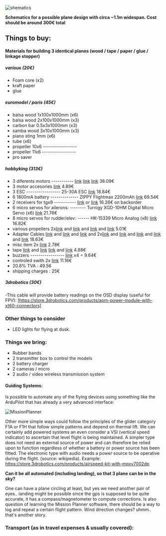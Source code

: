 ![shematics](https://raw.github.com/alejoduque/dronetones/master/imgs/shematics_BN.jpg)

**Schematics for a possible plane design with circa ~1.1m widespan. Cost should be around 300€ total**

## Things to buy:

#### Materials for building 3 identical planes (wood / tape / paper / glue / linkage stopper)

##### various (20€)
- Foam core (x2)
- kraft paper
- glue


##### euromodel / paris (45€)
- balsa wood 1x100x1000mm (x6) 
- balsa wood 2x100x1000mm (x3)
- carbon bar  0.5x3x1000mm (x3)
- samba wood 3x10x1000mm (x3)
- piano sting 1mm (x6)
- tube (x6)
- propeller 10x6 ----------------- 
- propeller 11x6 ----------------- 
- pro saver

##### hobbyking (313€)

- 3 diferents motors ----------- [link](http://www.hobbyking.com/hobbyking/store/__44596__NTM_Prop_Drive_Series_28_26_1100kv_252w_EU_warehouse_.html) [link](http://www.hobbyking.com/hobbyking/store/__31699__NTM_Prop_Drive_28_26_1000KV_235W_EU_warehouse_.html) [link](http://www.hobbyking.com/hobbyking/store/__36425__NTM_Prop_Drive_28_26_1350KV_302W_EU_warehouse_.html) 38.09€
- 3 motor accesories [link](http://www.hobbyking.com/hobbyking/store/__31698__NTM_Prop_Drive_28_Series_Accessory_Pack_EU_warehouse_.html) 4.89€
- 3 ESC ----------------- 25-30A ESC [link](http://www.hobbyking.com/hobbyking/store/__30035__Hobbyking_SS_Series_25_30A_ESC_EU_warehouse_.html) 18.84€
- 6 1800mA battery -------------- ZIPPY Flightmax 2200mAh  [link](http://www.hobbyking.com/hobbyking/store/__35906__ZIPPY_Flightmax_2200mAh_3S1P_40C_EU_warehouse_.html) 69.54€
- 2 receivers for tgx9 -----------  [link](http://www.hobbyking.com/hobbyking/store/__33379__Turnigy_9X_2_4GHz_8Ch_Receiver_V2_EU_warehouse_.html) or [link](http://www.hobbyking.com/hobbyking/store/__33383__Hobby_King_2_4Ghz_Receiver_6Ch_V2_EU_warehouse_.html) 16.26€ on backorder
- 6 micro servos for ailerons:  -------- Turnigy XGD-10HM Digital Micro Servo (x6) [link](http://www.hobbyking.com/hobbyking/store/__41757__Turnigy_XGD_10HM_Digital_Micro_Servo_2_2kg_10g_0_12_EU_warehouse_.html) 21.76€
- 8 micro servos for rudder/elev: ------ HK-15339 Micro Analog (x8) [link](http://www.hobbyking.com/hobbyking/store/__36435__HK_15339_Micro_Analog_Servo_7_5g_0_09sec_0_8kg_EU_warehouse_.html) 16.82€
- various propellers 2x[link](http://www.hobbyking.com/hobbyking/store/__36250__APC_style_propeller_9x6_E_EU_warehouse_.html) and [link](http://www.hobbyking.com/hobbyking/store/__46532__APC_Style_Propeller_8x6_2_pc_EU_Warehouse_.html) and [link](http://www.hobbyking.com/hobbyking/store/__36248__APC_style_propeller_8x6_E_EU_warehouse_.html) and [link](http://www.hobbyking.com/hobbyking/store/__36246__APC_style_propeller_8x4_E_EU_warehouse_.html) 5.01€
- Adapter Cables [link](http://www.hobbyking.com/hobbyking/store/__36270__Nylon_XT60_Connectors_Male_Female_5_pairs_GENUINE_EU_warehouse_.html) and [link](http://www.hobbyking.com/hobbyking/store/__43103__XT60_Harness_for_2_Packs_in_Parallel_1pc_EU_warehouse_.html) and [link](http://www.hobbyking.com/hobbyking/store/__46504__10CM_Servo_Lead_Futaba_32AWG_Ultra_Light_10pcs_set_EU_Warehouse_.html) and 2x[link](http://www.hobbyking.com/hobbyking/store/__43162__Flat_26AWG_servo_wire_1mtr_R_O_B_EU_warehouse_.html) and [link](http://www.hobbyking.com/hobbyking/store/__36274__Male_JST_battery_pigtail_10cm_length_10pcs_bag_EU_warehouse_.html) and [link](http://www.hobbyking.com/hobbyking/store/__36275__Female_JST_battery_pigtail_12cm_length_10pcs_bag_EU_warehouse_.html) and [link](http://www.hobbyking.com/hobbyking/store/__31474__JST_XH_3S_Wire_Extension_20cm_10pcs_bag_EU_warehouse_.html) and [link](http://hobbyking.com/hobbyking/store/__31515__XT_60_to_JST_Charging_Adapter_2pc_EU_warehouse_.html) 18.63€
- misc item 2x [link](http://www.hobbyking.com/hobbyking/store/__36262__Linkage_Stopper_M3x2xL11_2mm_10pcs_set_EU_warehouse_.html) 2.78€
- tape [link](http://www.hobbyking.com/hobbyking/store/__34527__Wing_Tape_45mic_x_45_mm_x_100m_Wide_Black_EU_warehouse_.html) and [link](http://www.hobbyking.com/hobbyking/store/__34524__Wing_Tape_45mic_x_45_mm_x_100m_Wide_Yellow_EU_warehouse_.html)
[link](http://www.hobbyking.com/hobbyking/store/__41772__Wing_Tape_45mic_x_45_mm_x_100m_Wide_Blue_EU_warehouse_.html) and [link](http://www.hobbyking.com/hobbyking/store/__34523__Wing_Tape_45mic_x_45_mm_x_100m_Wide_Red_EU_warehouse_.html) 4.88€
- buzzers ----------------- [link](http://www.hobbyking.com/hobbyking/store/__39918__Hobby_King_Discovery_Buzzer_EU_warehouse_.html) x4 = 9.64€
- controled swith 
2x [link](http://www.hobbyking.com/hobbyking/store/__49606__Turnigy_Receiver_Controlled_Switch_EU_Warehouse_.html) 11.16€
- 20.8% TVA : 49.56
- shipping charges : 25€

##### 3drobotics (30€)
-This cable will provide battery readings on the OSD display (useful for FPV):
[https://store.3drobotics.com/products/apm-power-module-with-xt60-connectors]

### Other things to consider 
- LED lights for flying at dusk.

### Things we bring:
- Rubber bands
- 2 transmitter box to control the models
- 2 battery charger
- 2 cameras / micro
- 2 audio / video wireless transmission system

#### Guiding Systems:
Is possible to automate any of the flying devices using something like the ArduPilot that has already a very advanced interface: 

![MissionPlanner](http://wiki.ardupilot-mega.googlecode.com/git/images/ArduPilotMegaImages/missionplanner2.PNG)

Other more simple ways could follow the principles of the glider category F1A or F1H that follow simple patterns and depend on thermal lift. We can certainly add powered systems an even consider 
a VSI (vertical speed indicator) to ascertain that level flight is being maintained. A simpler type does not need an external source of power and can therefore be relied upon to function regardless of whether a battery or power source has been fitted. The electronic type with audio needs a power source to be operative during the flight. (source: wikipedia). Example: https://store.3drobotics.com/products/airspeed-kit-with-mpxv7002dp

**Can it be all automated (including landing), so that 3 plane can be in the sky?**

One can have a plane circling at least, but yes we need another pair of eyes.. landing might be possible since the gps is supposed to be quite accurate, it has a compass/magnetometer to compute corrections. Is also question of learning the Mission Planner software, there should be a way to log and repeat a certain flight pattern. Wind direction changes? uhmm.. that's another story.


### Transport  (as in travel expenses & usually covered):